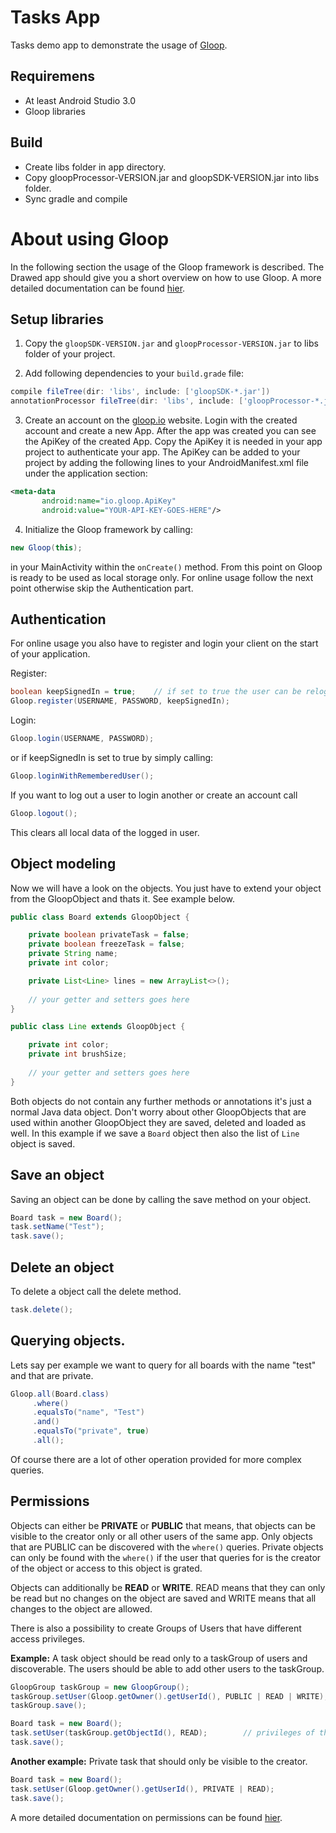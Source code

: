 # Tasks App
Tasks demo app to demonstrate the usage of [Gloop](gloop.io). 

## Requiremens
- At least Android Studio 3.0
- Gloop libraries

## Build
- Create libs folder in app directory. 
- Copy gloopProcessor-VERSION.jar and gloopSDK-VERSION.jar into libs folder.
- Sync gradle and compile

# About using Gloop
In the following section the usage of the Gloop framework is described. 
The Drawed app should give you a short overview on how to use Gloop. 
A more detailed documentation can be found [hier](http://gloopio.github.io/Documentation/). 


## Setup libraries 

1) Copy the `gloopSDK-VERSION.jar` and `gloopProcessor-VERSION.jar` to libs folder of your project.

2) Add following dependencies to your `build.grade` file:

```groovy
compile fileTree(dir: 'libs', include: ['gloopSDK-*.jar'])
annotationProcessor fileTree(dir: 'libs', include: ['gloopProcessor-*.jar'])
```

3) Create an account on the [gloop.io](gloop.io) website. Login with the created account and create a new App. After the app was created you can see the ApiKey of the created App. Copy the ApiKey it is needed in your app project to authenticate your app.
The ApiKey can be added to your project by adding the following lines to your AndroidManifest.xml file under the application section:

```xml
<meta-data
       android:name="io.gloop.ApiKey"
       android:value="YOUR-API-KEY-GOES-HERE"/>
```
4) Initialize the Gloop framework by calling:

```java
new Gloop(this);
```
in your MainActivity within the `onCreate()` method. From this point on Gloop is ready to be used as local storage only. For online usage follow the next point otherwise skip the Authentication part.

## Authentication
For online usage you also have to register and login your client on the start of your application.

Register:

```java
boolean keepSignedIn = true;	// if set to true the user can be reloged in with the Gloop.loginWithRememberedUser() method
Gloop.register(USERNAME, PASSWORD, keepSignedIn);
```

Login:

```java
Gloop.login(USERNAME, PASSWORD);
```
or if keepSignedIn is set to true by simply calling:

```java
Gloop.loginWithRememberedUser();
```

If you want to log out a user to login another or create an account call 

```java
Gloop.logout();
```
This clears all local data of the logged in user.

## Object modeling
Now we will have a look on the objects. You just have to extend your object from the GloopObject and thats it. See example below.

```java
public class Board extends GloopObject {

    private boolean privateTask = false;
    private boolean freezeTask = false;
    private String name;
    private int color;

    private List<Line> lines = new ArrayList<>();
    
    // your getter and setters goes here
}
```

```java
public class Line extends GloopObject {

    private int color;
    private int brushSize;
    
    // your getter and setters goes here
}
```

Both objects do not contain any further methods or annotations it's just a normal Java data object.
Don't worry about other GloopObjects that are used within another GloopObject they are saved, deleted and loaded as well. In this example if we save a `Board` object then also the list of `Line` object is saved.

## Save an object
Saving an object can be done by calling the save method on your object. 

```java
Board task = new Board();
task.setName("Test");		
task.save();
```

## Delete an object
To delete a object call the delete method.

```java
task.delete();
```

## Querying objects. 
Lets say per example we want to query for all boards with the name "test" and that are private.

```java
Gloop.all(Board.class)
     .where()
	 .equalsTo("name", "Test")
	 .and()
	 .equalsTo("private", true)
	 .all();
```

Of course there are a lot of other operation provided for more complex queries. 

## Permissions 

Objects can either be **PRIVATE** or **PUBLIC** that means, that objects can be visible to the creator only or all other users of the same app. Only objects that are PUBLIC can be discovered with the `where()` queries. Private objects can only be found with the `where()` if the user that queries for is the creator of the object or access to this object is grated.

Objects can additionally be **READ** or **WRITE**. READ means that they can only be read but no changes on the object are saved and WRITE means that all changes to the object are allowed.

There is also a possibility to create Groups of Users that have different access privileges.

**Example:** A task object should be read only to a taskGroup of users and discoverable. The users should be able to add other users to the taskGroup.

```java
GloopGroup taskGroup = new GloopGroup();
taskGroup.setUser(Gloop.getOwner().getUserId(), PUBLIC | READ | WRITE);	// privileges of the users to change the taskGroup object.
taskGroup.save();

Board task = new Board();
task.setUser(taskGroup.getObjectId(), READ); 		// privileges of the users to change the task object
task.save();
```

**Another example:** Private task that should only be visible to the creator.

```java
Board task = new Board();
task.setUser(Gloop.getOwner().getUserId(), PRIVATE | READ);
task.save();
```

A more detailed documentation on permissions can be found [hier](http://gloopio.github.io/Documentation/). 



